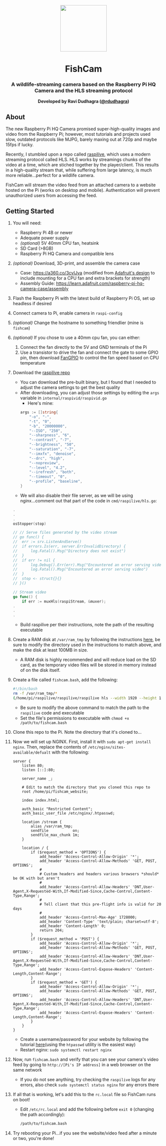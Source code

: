 <center>
<img src="android-chrome-192x192.png" width="150px" />

# FishCam
### A wildlife-streaming camera based on the Raspberry Pi HQ Camera and the HLS streaming protocol
**Developed by Ravi Dudhagra ([@rdudhagra](https://github.com/rdudhagra))**
</center>

## About
The new Raspberry Pi HQ Camera promised super-high-quality images and video from the Raspberry Pi; however, most tutorials and projects used slow, outdated protocols like MJPG, barely maxing out at 720p and maybe 15fps if lucky. 

Recently, I stumbled upon a repo called [raspilive](https://github.com/jaredpetersen/raspilive), which uses a modern streaming protocol called HLS. HLS works by streamings chunks of the video at a time, which are stiched together by the player/client. This results in a high-quality stream that, while suffering from large latency, is much more reliable...perfect for a wildlife camera.

FishCam will stream the video feed from an attached camera to a website hosted on the Pi (works on desktop and mobile). Authentication will prevent unauthorized users from accessing the feed.

## Getting Started
1. You will need:
    * Raspberry Pi 4B or newer
    * Adequate power supply
    * *(optional)* 5V 40mm CPU fan, heatsink
    * SD Card (>8GB)
    * Raspberry Pi HQ Camera and compatible lens
2. *(optional)* Download, 3D-print, and assemble the camera case
    * Case: https://a360.co/3cvIJva (modified from [Adafruit's design](https://learn.adafruit.com/raspberry-pi-hq-camera-case) to include mounting for a CPU fan and extra brackets for strength)
    * Assembly Guide: https://learn.adafruit.com/raspberry-pi-hq-camera-case/assembly
3. Flash the Raspberry Pi with the latest build of Raspberry Pi OS, set up headless if desired
4. Connect camera to Pi, enable camera in `raspi-config`
5. *(optional)* Change the hostname to something friendlier (mine is `fishcam`)
6. *(optional)* If you chose to use a 40mm cpu fan, you can either:
    1. Connect the fan directly to the 5V and GND terminals of the Pi
    2. Use a transistor to drive the fan and connect the gate to some GPIO pin, then download [FanGPIO](https://github.com/soulgriever/FanGPIO) to control the fan speed based on CPU temperature
7. Download the [raspilive repo](https://github.com/jaredpetersen/raspilive)
    * You can download the pre-built binary, but I found that I needed to adjust the camera settings to get the best quality
    * After downloading, you can adjust those settings by editing the `args` variable in `internal/raspivid/raspivid.go`
        * Here's mine:
        ```go
        args := []string{
            "-o", "-",
            "-t", "0",
            "-b", "20000000",
            "--ISO", "250",
            "--sharpness", "6",
            "--contrast", "-7",
            "--brightness", "50",
            "--saturation", "-7",
            "--imxfx", "denoise",
            "--drc", "high",
            "--nopreview",
            "--level", "4.2",
            "--irefresh", "both",
            "--timeout", "0",
            "--profile", "baseline",
        }
        ```
    * We will also disable their file server, as we will be using nginx...comment out that part of the code in `cmd/raspilive/hls.go`:
    ```go
    .
    .
    .
	osStopper(stop)

	// // Serve files generated by the video stream
	// go func() {
	// 	err := srv.ListenAndServe()
	// 	if errors.Is(err, server.ErrInvalidDirectory) {
	// 		log.Fatal().Msg("Directory does not exist")
	// 	}
	// 	if err != nil {
	// 		log.Debug().Err(err).Msg("Encountered an error serving video")
	// 		log.Fatal().Msg("Encountered an error serving video")
	// 	}
	// 	stop <- struct{}{}
	// }()

	// Stream video
	go func() {
		if err := muxHls(raspiStream, &muxer); 
    .
    .
    .
    ```
    * Build raspilive per their instructions, note the path of the resulting executable
8. Create a RAM disk at `/var/ram_tmp` by following the instructions [here](https://www.domoticz.com/wiki/Setting_up_a_RAM_drive_on_Raspberry_Pi), be sure to modify the directory used in the instructions to match above, and make the disk at least 100MB in size.
    * A RAM disk is highly recommended and will reduce load on the SD card, as the temporary video files will be stored in memory instead of on the disk itself.
9. Create a file called `fishcam.bash`, add the following:
    ```bash
    #!/bin/bash
    rm -f /var/ram_tmp/*
    (/home/pi/raspilive/raspilive/raspilive hls --width 1920 --height 1080 --fps 30 --port 3000 --directory /var/ram_tmp --segment-time 5 --playlist-size 3 2>&1 &> /home/pi/raspilive/raspilive.log)
    ```
    * Be sure to modify the above command to match the path to the `raspilive` code and executable
    * Set the file's permissions to executable with `chmod +x /path/to/fishcam.bash`
10. Clone this repo to the Pi. Note the directory that it's cloned to...
11. Now we will set up NGINX. First, install it with `sudo apt-get install nginx`. Then, replace the contents of `/etc/nginx/sites-available/defualt` with the following:

    ```nginx
    server {
        listen 80;
        listen [::]:80;

        server_name _;

        # Edit to match the directory that you cloned this repo to
        root /home/pi/fishcam_website;

        index index.html;

        auth_basic "Restricted Content";
        auth_basic_user_file /etc/nginx/.htpasswd;

        location /stream {
            alias /var/ram_tmp;
            sendfile           on;
            sendfile_max_chunk 1m;  
        }

        location / {
            if ($request_method = 'OPTIONS') {
                add_header 'Access-Control-Allow-Origin' '*';
                add_header 'Access-Control-Allow-Methods' 'GET, POST, OPTIONS';
                #
                # Custom headers and headers various browsers *should* be OK with but aren't
                #
                add_header 'Access-Control-Allow-Headers' 'DNT,User-Agent,X-Requested-With,If-Modified-Since,Cache-Control,Content-Type,Range';
                #
                # Tell client that this pre-flight info is valid for 20 days
                #
                add_header 'Access-Control-Max-Age' 1728000;
                add_header 'Content-Type' 'text/plain; charset=utf-8';
                add_header 'Content-Length' 0;
                return 204;
            }
            if ($request_method = 'POST') {
                add_header 'Access-Control-Allow-Origin' '*';
                add_header 'Access-Control-Allow-Methods' 'GET, POST, OPTIONS';
                add_header 'Access-Control-Allow-Headers' 'DNT,User-Agent,X-Requested-With,If-Modified-Since,Cache-Control,Content-Type,Range';
                add_header 'Access-Control-Expose-Headers' 'Content-Length,Content-Range';
            }
            if ($request_method = 'GET') {
                add_header 'Access-Control-Allow-Origin' '*';
                add_header 'Access-Control-Allow-Methods' 'GET, POST, OPTIONS';
                add_header 'Access-Control-Allow-Headers' 'DNT,User-Agent,X-Requested-With,If-Modified-Since,Cache-Control,Content-Type,Range';
                add_header 'Access-Control-Expose-Headers' 'Content-Length,Content-Range';
            }
        }
    }
    ```
    * Create a username/password for your website by following the tutorial [here](https://www.digitalocean.com/community/tutorials/how-to-set-up-password-authentication-with-nginx-on-ubuntu-14-04#create-the-password-file-using-apache-utilities)(using the `htpasswd` utility is the easiest way)
    * Restart nginx: `sudo systemctl restart nginx`
12. Now, run `fishcam.bash` and verify that you can see your camera's video feed by going to `http://[Pi's IP address]` in a web browser on the same network
    * If you do not see anything, try checking the `raspilive` logs for any errors, also check `sudo systemctl status nginx` for any errors there
13. If all that is working, let's add this to the `rc.local` file so FishCam runs on boot!
    * Edit `/etc/rc.local` and add the following before `exit 0` (changing the path accordingly):
        ```bash
        /path/to/fishcam.bash
        ```
14. Try rebooting your Pi...if you see the website/video feed after a minute or two, you're done!